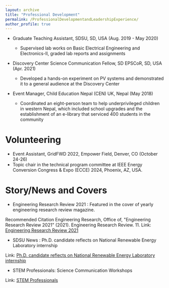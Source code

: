 ```yaml
---
layout: archive
title: "Professional Development"
permalink: /ProfessionalDevelopmentandLeadershipExperience/
author_profile: true
---
```



* Graduate Teaching Assistant, SDSU, SD, USA (Aug. 2019 - May 2020)
  * Supervised lab works on Basic Electrical Engineering and Electronics-II, graded lab reports and assignments

* Discovery Center Science Communication Fellow, SD EPSCoR, SD, USA (Apr. 2021)
  * Developed a hands-on experiment on PV systems and demonstrated it to a general audience at the Discovery Center

* Event Manager, Child Education Nepal (CEN) UK, Nepal (May 2018)
  * Coordinated an eight-person team to help underprivileged children in western Nepal, which included school upgrades and the establishment of an e-library that serviced 400 students in the community


Volunteering
======

* Event Assistant, GridFWD 2022, Empower Field, Denver, CO (October 24-26)
* Topic chair in the technical program committee at IEEE Energy Conversion Congress & Expo (ECCE) 2024, Phoenix, AZ, USA.
 

Story/News and Covers
======

* Engineering Research Review 2021 : Featured in the cover of yearly engineering research review magazine.

Recommended Citation
Engineering Research, Office of, "Engineering Research Review 2021" (2021). Engineering Research Review. 11.
Link: [Engineering Research Review 2021](https://openprairie.sdstate.edu/eng_research/11)


* SDSU News : Ph.D. candidate reflects on National Renewable Energy Laboratory internship

Link: [Ph.D. candidate reflects on National Renewable Energy Laboratory internship](https://www.sdstate.edu/news/2023/01/phd-candidate-reflects-national-renewable-energy-laboratory-internship)


* STEM Professionals: Science Communication Workshops

Link: [STEM Professionals](https://www.sd-discovery.org/stem_professionals.php)
